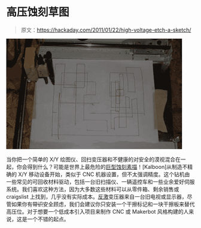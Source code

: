 # 高压蚀刻草图

> 原文：<https://hackaday.com/2011/01/22/high-voltage-etch-a-sketch/>

![](img/40c9a52ae4c7f3693c14004da3028aa5.png "50000-volt-etch-a-sketch")

当你把一个简单的 X/Y 绘图仪、回扫变压器和不健康的对安全的漠视混合在一起，你会得到什么？可能是世界上最危险的[巨型蚀刻素描](http://www.instructables.com/id/50000-volt-etch-a-sketch/)！[Kalboon]从制造不精确的 X/Y 移动设备开始，类似于 CNC 机器设置，但不太强调精度。这个钻机由一些常见的可回收材料驱动，包括一台旧扫描仪、一辆遥控车和一些业余爱好伺服系统。我们喜欢这种方法，因为大多数这些材料可以从零件箱、剩余销售或 craigslist 上找到，几乎没有实际成本。[反激](http://en.wikipedia.org/wiki/Flyback_transformer)变压器来自一台旧电视或显示器，尽管如果你有~~常识~~安全顾虑，我们会建议你只安装一个干擦标记和一块干擦板来替代高压位。对于想要一个低成本引入项目来制作 CNC 或 Makerbot 风格构建的人来说，这是一个不错的起点。